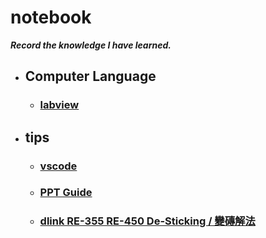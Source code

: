 # notebook
***Record the knowledge I have learned.***



* ## Computer Language
  * ### [labview](<./language/labview/labview.md> "Title")

* ## tips
  * ###  [vscode](<./tips/vscode/vscode.md> "Title")
  * ###  [PPT Guide](<./tips/ppt/20241015/ppt_20241015.md> "Tilte")
  * ###  [dlink RE-355 RE-450 De-Sticking / 變磚解法](<./tips/D-Link_RE-355_RE-450_How_to_resecue_your_breaking_machine/README.md> "Title")


